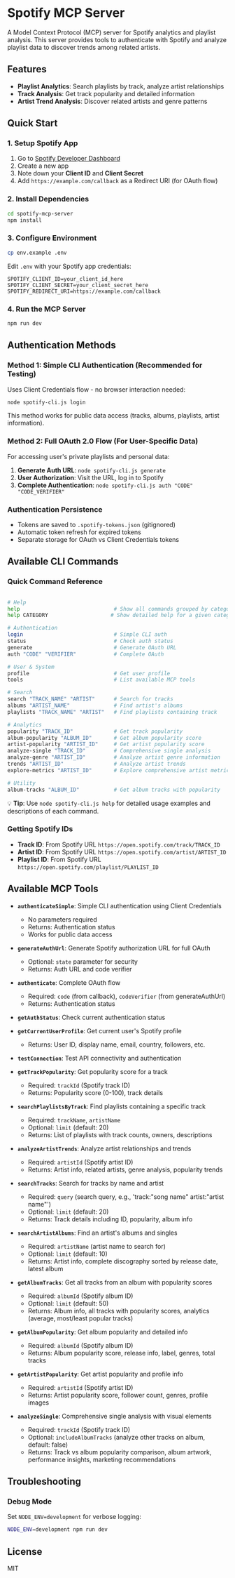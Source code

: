# Spotify MCP Server

A Model Context Protocol (MCP) server for Spotify analytics and playlist analysis. This server provides tools to authenticate with Spotify and analyze playlist data to discover trends among related artists.

## Features
- **Playlist Analytics**: Search playlists by track, analyze artist relationships
- **Track Analysis**: Get track popularity and detailed information
- **Artist Trend Analysis**: Discover related artists and genre patterns

## Quick Start

### 1. Setup Spotify App

1. Go to [Spotify Developer Dashboard](https://developer.spotify.com/dashboard)
2. Create a new app
3. Note down your **Client ID** and **Client Secret**
4. Add `https://example.com/callback` as a Redirect URI (for OAuth flow)

### 2. Install Dependencies

```bash
cd spotify-mcp-server
npm install
```

### 3. Configure Environment

```bash
cp env.example .env
```

Edit `.env` with your Spotify app credentials:

```env
SPOTIFY_CLIENT_ID=your_client_id_here
SPOTIFY_CLIENT_SECRET=your_client_secret_here
SPOTIFY_REDIRECT_URI=https://example.com/callback
```

### 4. Run the MCP Server

```bash
npm run dev
```

## Authentication Methods

### Method 1: Simple CLI Authentication (Recommended for Testing)

Uses Client Credentials flow - no browser interaction needed:

```bash
node spotify-cli.js login
```

This method works for public data access (tracks, albums, playlists, artist information).

### Method 2: Full OAuth 2.0 Flow (For User-Specific Data)

For accessing user's private playlists and personal data:

1. **Generate Auth URL**: `node spotify-cli.js generate`
2. **User Authorization**: Visit the URL, log in to Spotify
3. **Complete Authentication**: `node spotify-cli.js auth "CODE" "CODE_VERIFIER"`

### Authentication Persistence
- Tokens are saved to `.spotify-tokens.json` (gitignored)
- Automatic token refresh for expired tokens
- Separate storage for OAuth vs Client Credentials tokens

## Available CLI Commands

### Quick Command Reference
```bash

# Help
help                              # Show all commands grouped by category
help CATEGORY                    # Show detailed help for a given category

# Authentication
login                             # Simple CLI auth
status                            # Check auth status
generate                          # Generate OAuth URL
auth "CODE" "VERIFIER"            # Complete OAuth

# User & System
profile                           # Get user profile
tools                             # List available MCP tools

# Search
search "TRACK_NAME" "ARTIST"      # Search for tracks
albums "ARTIST_NAME"              # Find artist's albums
playlists "TRACK_NAME" "ARTIST"   # Find playlists containing track

# Analytics
popularity "TRACK_ID"             # Get track popularity
album-popularity "ALBUM_ID"       # Get album popularity score
artist-popularity "ARTIST_ID"     # Get artist popularity score
analyze-single "TRACK_ID"         # Comprehensive single analysis
analyze-genre "ARTIST_ID"         # Analyze artist genre information
trends "ARTIST_ID"                # Analyze artist trends
explore-metrics "ARTIST_ID"       # Explore comprehensive artist metrics

# Utility
album-tracks "ALBUM_ID"           # Get album tracks with popularity
```

💡 **Tip**: Use `node spotify-cli.js help` for detailed usage examples and descriptions of each command.

### Getting Spotify IDs

- **Track ID**: From Spotify URL `https://open.spotify.com/track/TRACK_ID`
- **Artist ID**: From Spotify URL `https://open.spotify.com/artist/ARTIST_ID`
- **Playlist ID**: From Spotify URL `https://open.spotify.com/playlist/PLAYLIST_ID`

## Available MCP Tools

- **`authenticateSimple`**: Simple CLI authentication using Client Credentials
  - No parameters required
  - Returns: Authentication status
  - Works for public data access

- **`generateAuthUrl`**: Generate Spotify authorization URL for full OAuth
  - Optional: `state` parameter for security
  - Returns: Auth URL and code verifier

- **`authenticate`**: Complete OAuth flow
  - Required: `code` (from callback), `codeVerifier` (from generateAuthUrl)
  - Returns: Authentication status

- **`getAuthStatus`**: Check current authentication status

- **`getCurrentUserProfile`**: Get current user's Spotify profile
  - Returns: User ID, display name, email, country, followers, etc.

- **`testConnection`**: Test API connectivity and authentication

- **`getTrackPopularity`**: Get popularity score for a track
  - Required: `trackId` (Spotify track ID)
  - Returns: Popularity score (0-100), track details

- **`searchPlaylistsByTrack`**: Find playlists containing a specific track
  - Required: `trackName`, `artistName`
  - Optional: `limit` (default: 20)
  - Returns: List of playlists with track counts, owners, descriptions

- **`analyzeArtistTrends`**: Analyze artist relationships and trends
  - Required: `artistId` (Spotify artist ID)
  - Returns: Artist info, related artists, genre analysis, popularity trends

- **`searchTracks`**: Search for tracks by name and artist
  - Required: `query` (search query, e.g., 'track:"song name" artist:"artist name"')
  - Optional: `limit` (default: 20)
  - Returns: Track details including ID, popularity, album info

- **`searchArtistAlbums`**: Find an artist's albums and singles
  - Required: `artistName` (artist name to search for)
  - Optional: `limit` (default: 10)
  - Returns: Artist info, complete discography sorted by release date, latest album

- **`getAlbumTracks`**: Get all tracks from an album with popularity scores
  - Required: `albumId` (Spotify album ID)
  - Optional: `limit` (default: 50)
  - Returns: Album info, all tracks with popularity scores, analytics (average, most/least popular tracks)

- **`getAlbumPopularity`**: Get album popularity and detailed info
  - Required: `albumId` (Spotify album ID)
  - Returns: Album popularity score, release info, label, genres, total tracks

- **`getArtistPopularity`**: Get artist popularity and profile info
  - Required: `artistId` (Spotify artist ID)
  - Returns: Artist popularity score, follower count, genres, profile images

- **`analyzeSingle`**: Comprehensive single analysis with visual elements
  - Required: `trackId` (Spotify track ID)
  - Optional: `includeAlbumTracks` (analyze other tracks on album, default: false)
  - Returns: Track vs album popularity comparison, album artwork, performance insights, marketing recommendations

## Troubleshooting

### Debug Mode

Set `NODE_ENV=development` for verbose logging:

```bash
NODE_ENV=development npm run dev
```

## License

MIT